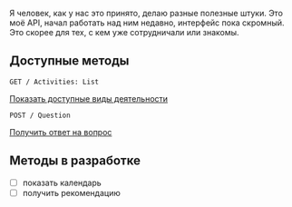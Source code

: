 Я человек, как у нас это принято, делаю разные полезные штуки. Это моё API, начал работать над ним недавно, интерфейс пока скромный. Это скорее для тех, с кем уже сотрудничали или знакомы.


## Доступные методы

` GET / Activities: List ` 

[Показать доступные виды деятельности](https://github.com/DeadBlackBirdTrills/deadblackbirdtrills.github.io/wiki) 


` POST / Question ` 

[Получить ответ на вопрос](https://t.me/konstantinfedorov) 


## Методы в разработке

- [ ] показать календарь
- [ ] получить рекомендацию
